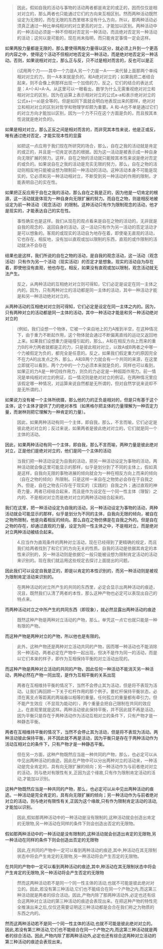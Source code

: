 <blockquote data-pid="wtbOeh0z">因此，假如自我的活动与事物的活动两者都是肯定的或正的，因而仅仅是相对对立的，那么两者也只能通过它们的方向来互相区别。然而两种活动既然设定为无限的，而在无限的东西里根本没有什么方向，所以，那两种活动必须真正通过一种比单纯相对的对立更高的对立，才能加以区别。两种活动中的一种活动必须是一种不但相对否定另一种活动，而且绝对否定另一种活动的活动；这何以是可能的，现在尚未指明，而只能肯定事情一定会这样。</blockquote><p data-pid="cvwJNwV5">如果两股力量都是无限的，那么要使得两股力量得以区分，就必须上升到一个更高的内容之中，使得这个活动不但相对地否定另一种活动，而是绝对地否定另一种活动。否则，如果说相对对立，那么正与反，只不过是相对而言的，反也可以是正</p><blockquote data-pid="8fZSEWro">(试用两个力——其中一个力是A,另一个力是一A——来代替上面那两个单纯相对对立的力，则一A本来就是负的，和A绝对对立的；如果我把二者结合起来，则不会像上例那样出现一个加倍的力，反之，它们的结合的表达式是：A+(-A)=A-A。从这里可以一眼看出，数学为什么无需重视绝对对立和相对对立的区别，因为在运算上表示相对对立的公式a-a和表示绝对对立的公式a+(一a)是全等的。但是如同下面就会明白地表现出来的那样，绝对对立和相对对立的区别对哲学和物理学却颇为重要。A 和-A也不单是通过它们的对立方向才能加以区别，因为一个力不只在这个方面是负的，而且按其本性说就是绝对负的)。</blockquote><p data-pid="eFYN0jvo">如果是相对对立，那么正反之间是相对而言的，而非究其本性来说，他是正或反，唯有通过绝对否定，才能实现本性的显露</p><blockquote data-pid="jguVRs96">如把这一点应用于我们现在所研究的场合，那么，自在之我的活动就是肯定的或正的，并且是一切肯定状态的根据。因为这一活动是被表示成一种自身向无限扩展的努力。这样，自在之物的活动就只能按其本性来说是绝对否定的或负的。如果说自在之我的活动是充实无限的努力，那么，自在之物的活动则相反地只能被设想为限制前一种活动的活动。这种活动本身不可能是现实的，它必须和另一种活动相对立，不断受到另一种活动的作用的限制，才能表明自己的实在性。</blockquote><p data-pid="kVuY9-oi">如果把正反应用于自在之我的活动，那么自在之我是正的，因为他是一切肯定的根源，这一活动就是体现为一种自身向无限扩展的努力。而自在之物，则是相反地被设定为前一种活动（观念活动）的限制。这种活动只有作为限制观念的活动，他才是现实的，才能表达自己的实在性。</p><blockquote data-pid="-c9tnzqk">事性确实也是这样。我们从现在的观点看来是自在之物的活动的，无非就是自我的观念的、返回自身的活动，这一活动只有作为另一活动的否定活动才是可以想象的。客观的或现实的活动自为地存在着，即使毫无直观的活动，它也存在，相反地，没有加以直观或加以限制的东西，直观的或作限制的活动就决不会存在</blockquote><p data-pid="3AeuPc_D">结果也是这样，我们所说的自在之物的活动，是自我的观念活动，这一活动（观念活动）只有作为另一个活动（现实活动）的否定才是想象。现实的活动自为存在着，即使他没有直观，他也存在。相反，如果没有直观或加以限制，观念活动就无法产生。</p><blockquote data-pid="w7jL97nC">反之，从两种活动的互相绝对对立则可得知，它们必定是设定在同一主体之内的。因为，只有两种对立的活动都是同一主体的活动，其中一种活动才能是和另一种活动绝对对立的。</blockquote><p data-pid="plAMr74n">从两种活动的互相绝对对立则可得知，它们必定是设定在同一主体之内的。因为，只有两种对立的活动都是同一主体的活动，其中一种活动才能是和另一种活动绝对对立的</p><blockquote data-pid="OzuSMBed">(例如，我们设想一个物体，它被一个来自地上的力A推到半空，在这种情况下，由于重力不断起作用，这个物体就会通过不断偏离直线的运动又返回地上来。如果我们设想重力是碰撞引起的，那么，A和在相反方向上而来的重力B的冲力两者就都是正的力，只是彼此相对对立，以致A或B两者之中哪一个力被假定为负的，都完全是任意的。反之，如果我们假定重力的原因完全不在力A的出发点之外，那么，A和B两个力就会有一个共同的来源，在这里立即就可以看到，两个力中的一个力必须本来就是负的，同样也可以看到，如果正的力A是一种切线作用力，则负的力必定是一种超距作用力。前一情况是单纯相对对立的例证，后一情况则是绝对对立的例证。在两种情况里应该假定哪一种情况，对运算来说自然都是无所谓的，但对自然学说来说却不是无所谓的。）</blockquote><p data-pid="5cXgVq_U">如果说力没有被一个主体所统摄，那么他的力的正负是相对的，但是只有基于这个主体，这个主体才提供了力的绝对本性（如黑格尔把主体的力量理解为一种否定力量，而谢林则把它理解为一种肯定的力量）。</p><blockquote data-pid="Ca67y4fR">因此，如果两种活动有同一个主体，即自我，那么，不言而喻，它们必定是彼此绝对对立的；反过来说，如果两者是彼此绝对对立的，它们就是同一个主体的活动。</blockquote><p data-pid="QYJ-ztnJ">因此，如果两种活动有同一个主体，即自我，那么不言而喻，两种力量是彼此绝对对立，正是他们是绝对对立的，他们是同一个主体的活动</p><blockquote data-pid="MooXlPX5">当我们把一种活动设定为自我的活动，把另一种活动设定为事物的活动，两种活动就会像这里可能显示的那样，似乎是划分到了不同的主体上，假如真是这样，自我向无限的事物进展的倾向就会为一种在相反方向上而来的倾向（自在之物的倾向）所限制。只是这样一来自在之物势必会存在于自我之外。但是，自在之物去只存在于现实的（实践的）自我之外；通过直观的神奇力量，两者已经结合起来，而且是作为设定在一个同一性主体（理智）之内的、不是相对对立而是绝对对立的两种活动结合起来的。</blockquote><p data-pid="yaQYUCsh">我们在这里，把一种活动设定为自我的活动，另一种活动设定为事物的活动，两种活动就会可能显示的那样，似乎是划分为不同的主体，自我向无限的倾向，被自在之物所限制，他是向着相反的倾向。那么自在之物仿佛是在自我之外的。但是自在之物的存在，却通过直观的力量，设定为同一性主体之中，不是相对立，而是绝对对立两种活动被结合起来。</p><blockquote data-pid="49X3aKrX">4.应当作为直观条件的两种对立活动，现在已经得到了更精确的规定，而且我们给两者找到了和它们的方向无关的性质。自我的活动是依据其肯定的本性来识别的，另一种活动则是依据它一般只能被设想为限制肯定活动的活动来识别的。现在我们就运用这些规定去探讨上面提出的问题。</blockquote><p data-pid="ReSEq0C0">因此我们可以设定自我是正的，即是以肯定的本性识别的，而另一种活动则是被视为限制肯定活动来识别的。</p><blockquote data-pid="10FHLfRC">在两种活动的对立所产生的共同的东西里，必定会显示出两种活动的痕迹，况且，既然我们认清了两者的本性，那么这种产物也必定可以表现出自己的特点来。</blockquote><p data-pid="55L9b4Zn">而两种活动对立之中所产生的共同东西（即现象），就必然显露出两种活动的痕迹</p><blockquote data-pid="Ff21DFTt">既然这种产物是两种对立活动的产物，那么，单凭这一点它也就只能是一种有限的产物。</blockquote><p data-pid="bLjkJEBh">而这种产物是两种对立的产物，所以他也是有限的。</p><blockquote data-pid="JXu4dYcN">此外，这种产物还是两种对立活动共同的产物，因而哪一种活动也不能消除另一种活动，两者必定在产物中一起出现，但决不是作为同一的活动，而是以它们本来的样子，即作为互相保持平衡的对立活动出现的。</blockquote><p data-pid="OzyjpqnS">而这种产物是两种对立活动的共同的产物，因此任何一种活动不能消灭另一种活动，两种必然在产物一同出现，是作为互相平衡的关系出现</p><blockquote data-pid="nrSZKLKB">两者在互相维持平衡的情况下，当然不会停止其为活动，但是将不表现为活动。让我们再回顾一下关于杠杆作用的那个例子。要杠杆保持平衡状态，必须在离支点等距离的两端垂以相等的重量。任何孤立的重量都有牵引力，但不能产生效应（不显现为能动的），两个重量会把自己限制在共同的效应上。在直观里就是这样。两种活动彼此保持平衡，并不因此就不再是活动，因为平衡只是存在于两种活动作为活动互相对立的条件下，只有产物才是一种静态平衡。</blockquote><p data-pid="Ub35QvzA">两者在互相维持平衡的情况下，当然不会停止其为活动，但是将不表现为活动。两种活动彼此保持平衡，并不因此就不再是活动，因为平衡只是存在于两种活动作为活动互相对立的条件下，只有产物才是一种静态平衡。</p><blockquote data-pid="WVuKsBcr">但在另一方面，这种产物既然应当是一种共同的产物，那么，也必定可以从中见出两种活动的痕迹。因此在产物中可以分出两种对立的活动来，一种活动是完全肯定的，具有向无限扩展的倾向；另一种活动作为与前者绝对对立的活动，则与绝对有限性有关,正因为这个缘故,只有作为限制肯定活动的活动,才能加以识别。</blockquote><p data-pid="IIvYAxFE">这种产物既然应当是一种共同的产物，那么，也必定可以从中见出两种活动的痕迹。一种活动是完全肯定的，具有向无限扩展的倾向；另一种活动作为与前者绝对对立的活动，则与绝对有限性有关,正因为这个缘故,只有作为限制肯定活动的活动,才能加以识别。</p><blockquote data-pid="X3sgHnZD">因此,假如那两种活动中的一种活动是没有限制的,这种活动就会创造出肯定的无限物,另一种活动在同样的条件下则会创造出否定的无限物。</blockquote><p data-pid="dAlm7_xT">假如那两种活动中的一种活动是没有限制的,这种活动就会创造出肯定的无限物,另一种活动在同样的条件下则会创造出否定的无限物</p><blockquote data-pid="zBmnNNqj">因此,在共同的产物中一定可以看到两种活动的痕迹,其中,种活动在其无限制状态中将会产生肯定的无限物,另一种活动将会产生否定的无限物。</blockquote><p data-pid="WozIS4Vq">在共同的产物中一定可以看到两种活动的痕迹,其中,种活动在其无限制状态中将会产生肯定的无限物,另一种活动将会产生否定的无限物</p><blockquote data-pid="9fhNa0oh">然而这两种活动若不是同一个同一性主体的活动,也就不可能是彼此绝对对立的。因此,若没有第三种活动,它们也不能结合在同一个产物之内,而这第三种活动就是两者的综合活动。因此,产物内除了那两种活动外,必定也还有综合这两种对立活动的第三种活动的痕迹会表现出来。在把这种产物的特性完全推演出来之后,仅仅还需要证明这三种活动都是会合在我们称之为物质的东西之内的。</blockquote><p data-pid="sU1vlkU7">然而这两种活动若不是同一个同一性主体的活动,也就不可能是彼此绝对对立的。因此,若没有第三种活动,它们也不能结合在同一个产物之内,而这第三种活动就是两者的综合活动。因此,产物内除了那两种活动外,必定也还有综合这两种对立活动的第三种活动的痕迹会表现出来。</p>